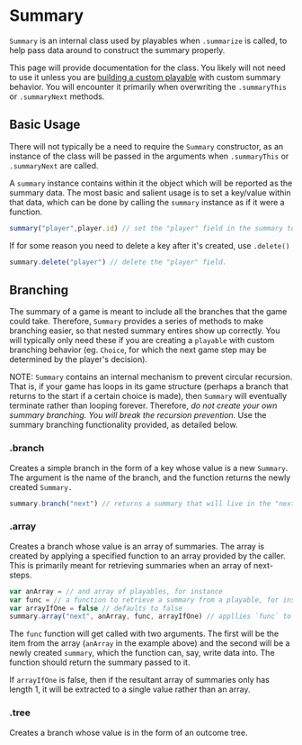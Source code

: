 # Summary

`Summary` is an internal class used by playables when `.summarize` is called, to help pass data around to construct the summary properly.

This page will provide documentation for the class. You likely will not need to use it unless you are [building a custom playable](./custom-playable.md) with custom summary behavior. You will encounter it primarily when overwriting the `.summaryThis` or `.summaryNext` methods.

## Basic Usage

There will not typically be a need to require the `Summary` constructor, as an instance of the class will be passed in the arguments when `.summaryThis` or `.summaryNext` are called.

A `summary` instance contains within it the object which will be reported as the summary data. The most basic and salient usage is to set a key/value within that data, which can be done by calling the `summary` instance as if it were a function.

```js
summary("player",player.id) // set the "player" field in the summary to the id of the player
```

If for some reason you need to delete a key after it's created, use `.delete()`
```js
summary.delete("player") // delete the "player" field.
```

## Branching

The summary of a game is meant to include all the branches that the game could take. Therefore, `Summary` provides a series of methods to make branching easier, so that nested summary entires show up correctly. You will typically only need these if you are creating a `playable` with custom branching behavior (eg. `Choice`, for which the next game step may be determined by the player's decision).

NOTE: `Summary` contains an internal mechanism to prevent circular recursion. That is, if your game has loops in its game structure (perhaps a branch that returns to the start if a certain choice is made), then `Summary` will eventually terminate rather than looping forever. Therefore, *do not create your own summary branching. You will break the recursion prevention.* Use the summary branching functionality provided, as detailed below.

### .branch
Creates a simple branch in the form of a key whose value is a new `Summary`.  The argument is the name of the branch, and the function returns the newly created `Summary.`
```js
summary.branch("next") // returns a summary that will live in the "next" branch.
```

### .array
Creates a branch whose value is an array of summaries. The array is created by applying a specified function to an array provided by the caller. This is primarily meant for retrieving summaries when an array of next-steps. 
```js
var anArray = // and array of playables, for instance
var func = // a function to retrieve a summary from a playable, for instance
var arrayIfOne = false // defaults to false
summary.array("next", anArray, func, arrayIfOne) // appllies `func` to each item in `anArray`, generating a summary for each, then stores this array of summaries as the value for the "next" key in the original summary data.
```
The `func` function will get called with two arguments. The first will be the item from the array (`anArray` in the example above) and the second will be a newly created `summary`, which the function can, say, write data into. The function should return the summary passed to it. 

If `arrayIfOne` is false, then if the resultant array of summaries only has length 1, it will be extracted to a single value rather than an array.

### .tree
Creates a branch whose value is in the form of an outcome tree. 

